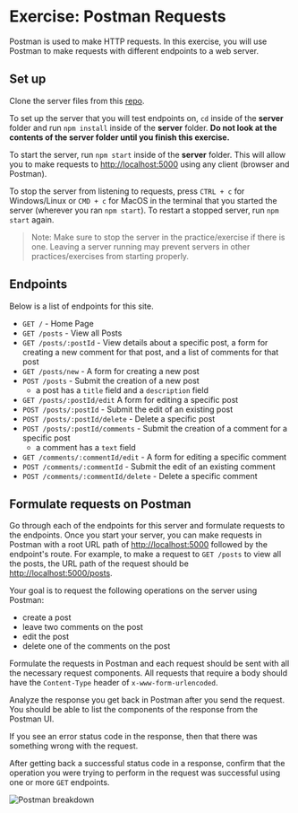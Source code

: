 # Exercise: Postman Requests

Postman is used to make HTTP requests. In this exercise, you will use Postman to
make requests with different endpoints to a web server.

## Set up

Clone the server files from this [repo].

To set up the server that you will test endpoints on, `cd` inside of the
**server** folder and run `npm install` inside of the **server** folder. **Do
not look at the contents of the server folder until you finish this
exercise.**

To start the server, run `npm start` inside of the **server** folder. This will
allow you to make requests to [http://localhost:5000] using any client (browser
and Postman).

To stop the server from listening to requests, press `CTRL + c` for
Windows/Linux or `CMD + c` for MacOS in the terminal that you started the server
(wherever you ran `npm start`). To restart a stopped server, run `npm start`
again.

> Note: Make sure to stop the server in the practice/exercise if there is one.
> Leaving a server running may prevent servers in other practices/exercises
> from starting properly.

## Endpoints

Below is a list of endpoints for this site.

- `GET /` - Home Page
- `GET /posts` - View all Posts
- `GET /posts/:postId` - View details about a specific post, a form for
  creating a new comment for that post, and a list of comments for that post
- `GET /posts/new` - A form for creating a new post
- `POST /posts` - Submit the creation of a new post
  - a post has a `title` field and a `description` field
- `GET /posts/:postId/edit` A form for editing a specific post
- `POST /posts/:postId` - Submit the edit of an existing post
- `POST /posts/:postId/delete` - Delete a specific post
- `POST /posts/:postId/comments` - Submit the creation of a comment for a
  specific post
  - a comment has a `text` field
- `GET /comments/:commentId/edit` - A form for editing a specific comment
- `POST /comments/:commentId` - Submit the edit of an existing comment
- `POST /comments/:commentId/delete` - Delete a specific comment

## Formulate requests on Postman

Go through each of the endpoints for this server and formulate requests to the
endpoints. Once you start your server, you can make requests in Postman with a
root URL path of [http://localhost:5000] followed by the endpoint's route.
For example, to make a request to `GET /posts` to view all the posts, the URL
path of the request should be [http://localhost:5000/posts].

Your goal is to request the following operations on the server using Postman:

- create a post
- leave two comments on the post
- edit the post
- delete one of the comments on the post

Formulate the requests in Postman and each request should be sent with all the
necessary request components. All requests that require a body should have the
`Content-Type` header of `x-www-form-urlencoded`.

Analyze the response you get back in Postman after you send the request. You
should be able to list the components of the response from the Postman UI.

If you see an error status code in the response, then that there was something
wrong with the request.

After getting back a successful status code in a response, confirm that the
operation you were trying to perform in the request was successful using one or
more `GET` endpoints.

![Postman breakdown]

[repo]: https://github.com/appacademy/practice-for-week-08-postman
[http://localhost:5000]: http://localhost:5000
[http://localhost:5000/posts]: http://localhost:5000/posts
[Postman breakdown]: https://appacademy-open-assets.s3.us-west-1.amazonaws.com/Modular-Curriculum/content/week-08/assets/postman_visual_Basic_HTTP.png